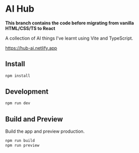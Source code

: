 # AI Hub

**This branch contains the code before migrating from vanilla HTML/CSS/TS to React**

A collection of AI things I've learnt using Vite and TypeScript.

https://hub-ai.netlify.app

## Install

```bash
npm install
```

## Development

```bash
npm run dev
```

## Build and Preview

Build the app and preview production.

```bash
npm run build
npm run preview
```
